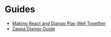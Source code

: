 # Guides
- [Making React and Django Play Well Together](https://fractalideas.com/blog/making-react-and-django-play-well-together/)
- [Zappa Django Guide](https://github.com/edgarroman/zappa-django-guide)

